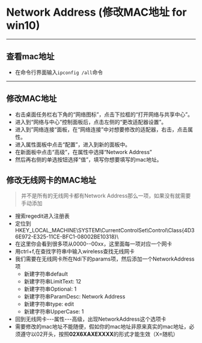 # Network Address (修改MAC地址 for win10)

***

## 查看mac地址
* 在命令行界面输入`ipconfig /all`命令

***

## 修改MAC地址
* 右击桌面任务栏右下角的“网络图标”，点击下拉框的“打开网络与共享中心”。
* 进入到“网络与中心”控制面板后，点击左侧的“更改适配器设置”。
* 进入到”网络连接“面板，在“网络连接”中对想要修改的适配器，右击，点击属性。
* 进入属性面板中点击“配置”，进入到新的面板中。
* 在新面板中点击“高级”，在属性中选择“Network Address”
* 然后再右侧的单选按钮选择“值”，填写你想要填写的mac地址。

## 修改无线网卡的MAC地址
> 并不是所有的无线网卡都有Network Address那么一项，如果没有就需要手动添加

* 搜索regedit进入注册表
* 定位到
HKEY_LOCAL_MACHINE\SYSTEM\CurrentControlSet\Control\Class\{4D36E972-E325-11CE-BFC1-08002BE10318}\
* 在这里你会看到很多项从0000--00xx，这里面每一项对应一个网卡
* 用ctrl+f,在查找字符串中输入wireless查找无线网卡
* 我们需要在无线网卡所在Ndi下的params项，然后添加一个NetworkAddress项
    * 新建字符串default
    * 新建字符串LimitText: 12
    * 新建字符串Optional: 1
    * 新建字符串ParamDesc: Network Address
    * 新建字符串type: edit
    * 新建字符串UpperCase: 1
* 回到无线网卡---属性---高级，出现NetworkAddress这个选项卡
* 需要修改的mac地址不能随便，假如你的mac地址非原来真实的mac地址，必须遵守以02开头，按照**02X6XAXEXXXX**的形式才能生效（X=随机）










